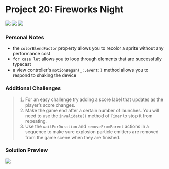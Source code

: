 # Project 20: Fireworks Night

[![](https://img.shields.io/badge/Hacking%20with%20iOS-2020.01.31-36A9AE?logo=gumroad)](https://www.hackingwithswift.com/store/hacking-with-ios) [![](https://img.shields.io/badge/Xcode-11.4.1-3d8af0?logo=xcode)](#) [![](https://img.shields.io/badge/Swift-5.2-FA7343?logo=swift)](#)

### Personal Notes
- the `colorBlendFactor` property allows you to recolor a sprite without any performance cost
- `for case let` allows you to loop through elements that are successfully typecast
- a view controller's `motionBegan(_:,event:)` method allows you to respond to shaking the device

### Additional Challenges
> 1. For an easy challenge try adding a score label that updates as the player’s score changes.
> 2. Make the game end after a certain number of launches. You will need to use the `invalidate()` method of `Timer` to stop it from repeating.
> 3. Use the `waitForDuration` and `removeFromParent` actions in a sequence to make sure explosion particle emitters are removed from the game scene when they are finished.

### Solution Preview
<img src="https://user-images.githubusercontent.com/4438390/72668040-82589880-39f0-11ea-97da-ddec302037ea.png">

